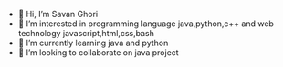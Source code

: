 - 👋 Hi, I’m Savan Ghori
- 👀 I’m interested in programming language java,python,c++ and web technology javascript,html,css,bash
- 🌱 I’m currently learning java and python
- 💞️ I’m looking to collaborate on java project


<!---
numoniam/numoniam is a ✨ special ✨ repository because its `README.md` (this file) appears on your GitHub profile.
You can click the Preview link to take a look at your changes.
--->
